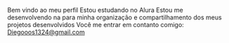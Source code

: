 Bem vindo ao meu perfil
Estou estudando no Alura
Estou me desenvolvendo na para minha organização e compartilhamento dos meus projetos desenvolvidos
Você me entrar em contanto comigo: Diegooos1324@gmail.com
